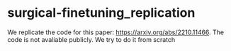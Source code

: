 # surgical-finetuning_replication
We replicate the code for this paper: https://arxiv.org/abs/2210.11466. The code is not avaliable publicly. We try to do it from scratch 

